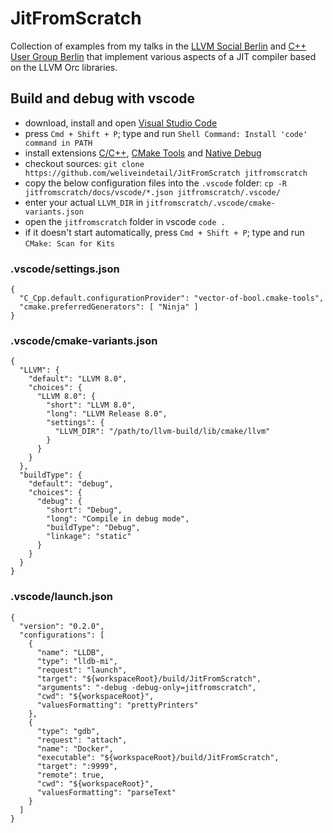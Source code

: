 # JitFromScratch

Collection of examples from my talks in the [LLVM Social Berlin](https://www.meetup.com/de-DE/LLVM-Social-Berlin/) and [C++ User Group Berlin](https://www.meetup.com/de-DE/berlincplusplus/) that implement various aspects of a JIT compiler based on the LLVM Orc libraries.

## Build and debug with vscode

* download, install and open [Visual Studio Code](https://code.visualstudio.com/download)
* press `Cmd + Shift + P`; type and run `Shell Command: Install 'code' command in PATH`
* install extensions [C/C++](https://marketplace.visualstudio.com/items?itemName=ms-vscode.cpptools), [
CMake Tools](https://marketplace.visualstudio.com/items?itemName=vector-of-bool.cmake-tools) and [Native Debug](https://marketplace.visualstudio.com/items?itemName=webfreak.debug)
* checkout sources: `git clone https://github.com/weliveindetail/JitFromScratch jitfromscratch`
* copy the below configuration files into the `.vscode` folder: `cp -R jitfromscratch/docs/vscode/*.json jitfromscratch/.vscode/`
* enter your actual `LLVM_DIR` in `jitfromscratch/.vscode/cmake-variants.json`
* open the `jitfromscratch` folder in vscode `code .`
* if it doesn't start automatically, press `Cmd + Shift + P`; type and run `CMake: Scan for Kits`

### .vscode/settings.json
```
{
  "C_Cpp.default.configurationProvider": "vector-of-bool.cmake-tools",
  "cmake.preferredGenerators": [ "Ninja" ]
}
```

### .vscode/cmake-variants.json
```
{
  "LLVM": {
    "default": "LLVM 8.0",
    "choices": {
      "LLVM 8.0": {
        "short": "LLVM 8.0",
        "long": "LLVM Release 8.0",
        "settings": {
          "LLVM_DIR": "/path/to/llvm-build/lib/cmake/llvm"
        }
      }
    }
  },
  "buildType": {
    "default": "debug",
    "choices": {
      "debug": {
        "short": "Debug",
        "long": "Compile in debug mode",
        "buildType": "Debug",
        "linkage": "static"
      }
    }
  }
}
```

### .vscode/launch.json
```
{
  "version": "0.2.0",
  "configurations": [
    {
      "name": "LLDB",
      "type": "lldb-mi",
      "request": "launch",
      "target": "${workspaceRoot}/build/JitFromScratch",
      "arguments": "-debug -debug-only=jitfromscratch",
      "cwd": "${workspaceRoot}",
      "valuesFormatting": "prettyPrinters"
    },
    {
      "type": "gdb",
      "request": "attach",
      "name": "Docker",
      "executable": "${workspaceRoot}/build/JitFromScratch",
      "target": ":9999",
      "remote": true,
      "cwd": "${workspaceRoot}",
      "valuesFormatting": "parseText"
    }
  ]
}
```
